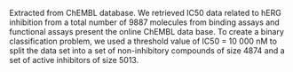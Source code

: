 Extracted from ChEMBL database. We retrieved IC50 data related to hERG inhibition from a total number of 9887 molecules from binding assays and functional assays present the online ChEMBL data base. To create a binary classification problem, we used a threshold value of IC50 = 10 000 nM to split the data set into a set of non-inhibitory compounds of size 4874 and a set of active inhibitors of size 5013.
